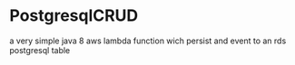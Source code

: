 # PostgresqlCRUD
a very simple java 8 aws lambda function wich persist and event to an rds postgresql table

